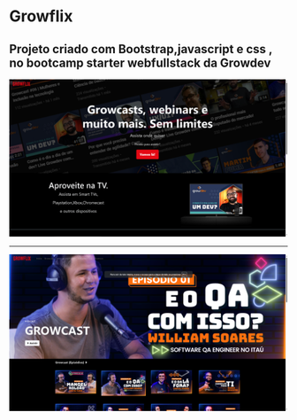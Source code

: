 <h1>Growflix</h1>

<h2 style="display:flex;justify-content: center; ">Projeto criado com Bootstrap,javascript e css , no bootcamp starter webfullstack da Growdev</h2>
<img src="./src/assets/images/toreadme.png">
<hr>
<img src="./src/assets/images/toreadme2.png">